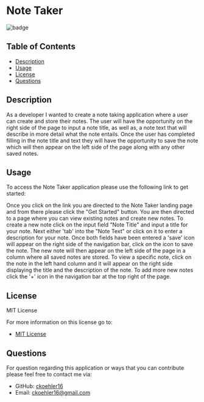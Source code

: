 # Note Taker

![badge](https://img.shields.io/badge/License-MIT-yellow.svg)

## Table of Contents
- [Description](#description)
- [Usage](#usage)
- [License](#license)
- [Questions](#questions)

## Description

As a developer I wanted to create a note taking application where a user can create and store their notes. The user will have the opportunity on the right side of the page to input a note title, as well as, a note text that will describe in more detail what the note entails. Once the user has completed filling in the note title and text they will have the opportunity to save the note which will then appear on the left side of the page along with any other saved notes.

## Usage

To access the Note Taker application please use the following link to get started:

Once you click on the link you are directed to the Note Taker landing page and from there please click the "Get Started" button. You are then directed to a page where you can view existing notes and create new notes. To create a new note click on the input field "Note Title" and input a title for your note. Next either 'tab' into the "Note Text" or click on it to enter a description for your note. Once both fields have been entered a 'save' icon will appear on the right side of the navigation bar, click on the icon to save the note. The new note will then appear on the left side of the page in a column where all saved notes are stored. To view a specific note, click on the note in the left hand column and it will appear on the right side displaying the title and the description of the note. To add more new notes click the '+' icon in the navigation bar at the top right of the page. 

## License

MIT License

For more information on this license go to:
- [MIT License](https://choosealicense.com/licenses/mit/)

## Questions

For question regarding this application or ways that you can contribute please feel free to contact me via:

- GitHub: [ckoehler16](https://github.com/ckoehler16)
- Email: ckoehler16@gmail.com